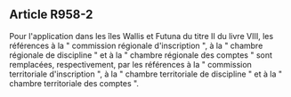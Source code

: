 Article R958-2
----
Pour l'application dans les îles Wallis et Futuna du titre II du livre VIII, les
références à la " commission régionale d'inscription ", à la " chambre régionale
de discipline " et à la " chambre régionale des comptes " sont remplacées,
respectivement, par les références à la " commission territoriale d'inscription
", à la " chambre territoriale de discipline " et à la " chambre territoriale
des comptes ".
